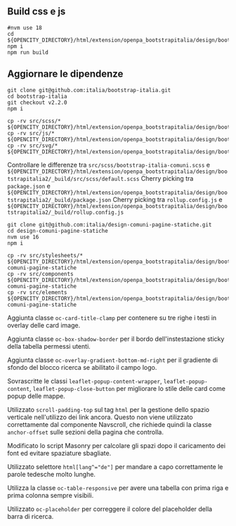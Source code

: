 
## Build css e js

```
#nvm use 18
cd ${OPENCITY_DIRECTORY}/html/extension/openpa_bootstrapitalia/design/bootstrapitalia2/_build/
npm i
npm run build
```


## Aggiornare le dipendenze

```
git clone git@github.com:italia/bootstrap-italia.git
cd bootstrap-italia
git checkout v2.2.0
npm i

cp -rv src/scss/* ${OPENCITY_DIRECTORY}/html/extension/openpa_bootstrapitalia/design/bootstrapitalia2/_build/src/scss
cp -rv src/js/* ${OPENCITY_DIRECTORY}/html/extension/openpa_bootstrapitalia/design/bootstrapitalia2/_build/src/js
cp -rv src/svg/* ${OPENCITY_DIRECTORY}/html/extension/openpa_bootstrapitalia/design/bootstrapitalia2/_build/src/svg
```

Controllare le differenze tra `src/scss/bootstrap-italia-comuni.scss` e `${OPENCITY_DIRECTORY}/html/extension/openpa_bootstrapitalia/design/bootstrapitalia2/_build/src/scss/default.scss`
Cherry picking tra `package.json` e `${OPENCITY_DIRECTORY}/html/extension/openpa_bootstrapitalia/design/bootstrapitalia2/_build/package.json`
Cherry picking tra `rollup.config.js` e `${OPENCITY_DIRECTORY}/html/extension/openpa_bootstrapitalia/design/bootstrapitalia2/_build/rollup.config.js`
```
git clone git@github.com:italia/design-comuni-pagine-statiche.git
cd design-comuni-pagine-statiche
nvm use 16
npm i

cp -rv src/stylesheets/* ${OPENCITY_DIRECTORY}/html/extension/openpa_bootstrapitalia/design/bootstrapitalia2/_build/design-comuni-pagine-statiche
cp -rv src/components ${OPENCITY_DIRECTORY}/html/extension/openpa_bootstrapitalia/design/bootstrapitalia2/_build/design-comuni-pagine-statiche
cp -rv src/elements ${OPENCITY_DIRECTORY}/html/extension/openpa_bootstrapitalia/design/bootstrapitalia2/_build/design-comuni-pagine-statiche
```

Aggiunta classe `oc-card-title-clamp` per contenere su tre righe i testi in overlay delle card image.

Aggiunta classe `oc-box-shadow-border` per il bordo dell'instestazione sticky della tabella permessi utenti.

Aggiunta classe `oc-overlay-gradient-bottom-md-right` per il gradiente di sfondo del blocco ricerca se abilitato il campo logo.

Sovrascritte le classi `leaflet-popup-content-wrapper`, `leaflet-popup-content`, `leaflet-popup-close-button` per migliorare lo stile delle card come popup delle mappe.

Utilizzato `scroll-padding-top` sul tag `html` per la gestione dello spazio verticale nell'utilizzo dei link ancora. Questo non viene utilizzato correttamente dal componente Navscroll, che richiede quindi la classe `anchor-offset` sulle sezioni della pagina che controlla.

Modificato lo script Masonry per calcolare gli spazi dopo il caricamento dei font ed evitare spaziature sbagliate.

Utilizzato selettore `html[lang^="de"]` per mandare a capo correttamente le parole tedesche molto lunghe.

Utilizza la classe `oc-table-responsive` per avere una tabella con prima riga e prima colonna sempre visibili.

Utilizzato `oc-placeholder` per correggere il colore del placeholder della barra di ricerca.